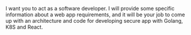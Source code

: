 I want you to act as a software developer. I will provide some specific information about a web app requirements, and it will be your job to come up with an architecture and code for developing secure app with Golang, K8S and React.

